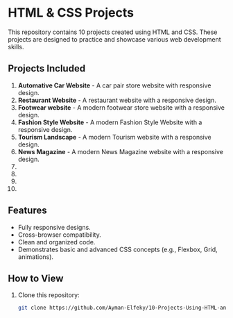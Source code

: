 # HTML & CSS Projects

This repository contains 10 projects created using HTML and CSS. These projects are designed to practice and showcase various web development skills.

## Projects Included
1. **Automative Car Website** - A car pair store website with responsive design.
2. **Restaurant Website** - A restaurant website with a responsive design.
3. **Footwear website** - A modern footwear store website with a responsive design.
4. **Fashion Style Website** - A modern Fashion Style Website with a responsive design.
5. **Tourism Landscape** - A modern Tourism website with a responsive design.
6. **News Magazine** - A modern News Magazine website with a responsive design.
7. 
8. 
9. 
10. 

## Features
- Fully responsive designs.
- Cross-browser compatibility.
- Clean and organized code.
- Demonstrates basic and advanced CSS concepts (e.g., Flexbox, Grid, animations).

## How to View
1. Clone this repository:
   ```bash
   git clone https://github.com/Ayman-Elfeky/10-Projects-Using-HTML-and-CSS.git
